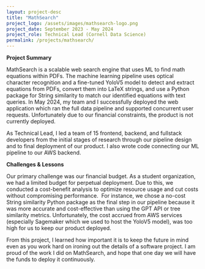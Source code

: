```yaml
---
layout: project-desc
title: "MathSearch"
project_logo: /assets/images/mathsearch-logo.png
project_date: September 2023 - May 2024
project_role: Technical Lead (Cornell Data Science)
permalink: /projects/mathsearch/
---
```


**Project Summary**

MathSearch is a scalable web search engine that uses ML to find math equations within PDFs. The machine learning pipeline uses optical character recognition and a fine-tuned YoloV5 model to detect and extract equations from PDFs, convert them into LaTeX strings, and use a Python package for String similarity to match our identified equations with text queries. In May 2024, my team and I successfully deployed the web application which ran the full data pipeline and supported concurrent user requests. Unfortunately due to our financial constraints, the product is not currently deployed.

As Technical Lead, I led a team of 15 frontend, backend, and fullstack developers from the initial stages of research through our pipeline design and to final deployment of our product. I also wrote code connecting our ML pipeline to our AWS backend.

**Challenges & Lessons**

Our primary challenge was our financial budget. As a student organization, we had a limited budget for perpetual deployment. Due to this, we conducted a cost-benefit analysis to optimize resource usage and cut costs without compromising performance.  For instance, we chose a no-cost String similarity Python package as the final step in our pipeline because it was more accurate and cost-effective than using the GPT API or tree similarity metrics. Unfortunately, the cost accrued from AWS services (especially Sagemaker which we used to host the YoloV5 model), was too high for us to keep our product deployed.

From this project, I learned how important it is to keep the future in mind even as you work hard on ironing out the details of a software project. I am proud of the work I did on MathSearch, and hope that one day we will have the funds to deploy it continuously.
